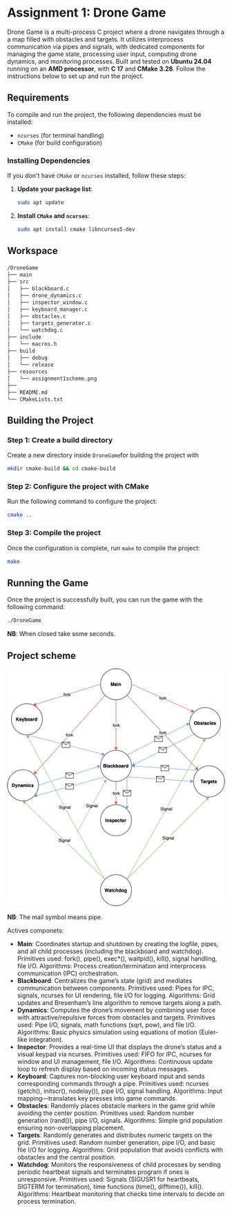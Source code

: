 # Assignment 1: Drone Game
Drone Game is a multi-process C project where a drone navigates through a a map filled with obstacles and targets. It utilizes interprocess communication via pipes and signals, with dedicated components for managing the game state, processing user input, computing drone dynamics, and monitoring processes. Built and tested on **Ubuntu 24.04** running on an **AMD processor**, with **C 17** and **CMake 3.28**. Follow the instructions below to set up and run the project.

## Requirements

To compile and run the project, the following dependencies must be installed:

- `ncurses` (for terminal handling)
- `CMake` (for build configuration)

### Installing Dependencies

If you don't have `CMake` or `ncurses` installed, follow these steps:

1. **Update your package list**:
   ```bash
   sudo apt update
   ```

2. **Install `CMake` and `ncurses`**:
   ```bash
   sudo apt install cmake libncurses5-dev
   ```
   
## Workspace
```
/DroneGame 
├── main
├── src
│   ├── blackboard.c
│   ├── drone_dynamics.c
│   ├── inspector_window.c
│   ├── keyboard_manager.c
│   ├── obstacles.c
│   ├── targets_generator.c
│   └── watchdog.c
├── include
│   └── macros.h
├── build
│   ├── debug
│   └── release
├── resources
│   └── assignment1scheme.png
├── 
├── README.md
└── CMakeLists.txt
```

## Building the Project

### Step 1: Create a build directory

Create a new directory inside `DroneGame`for building the project with

```bash
mkdir cmake-build && cd cmake-build
```

### Step 2: Configure the project with CMake

Run the following command to configure the project:

```bash
cmake ..
```

### Step 3: Compile the project

Once the configuration is complete, run `make` to compile the project:

```bash
make
```

## Running the Game

Once the project is successfully built, you can run the game with the following command:

```bash
./DroneGame
```
__NB__: When closed take some seconds.

## Project scheme

<p align="center">
  <img src="resources/assignment1scheme.png" alt="Assignment 1 Scheme">
</p>

__NB__: The mail symbol means pipe.

Actives componets:

- **Main**: Coordinates startup and shutdown by creating the logfile, pipes, and all child processes (including the blackboard and watchdog). Primitives used: fork(), pipe(), exec*(), waitpid(), kill(), signal handling, file I/O. Algorithms: Process creation/termination and interprocess communication (IPC) orchestration.
- **Blackboard**: Centralizes the game’s state (grid) and mediates communication between components. Primitives used: Pipes for IPC, signals, ncurses for UI rendering, file I/O for logging. Algorithms: Grid updates and Bresenham’s line algorithm to remove targets along a path.
- **Dynamics**: Computes the drone’s movement by combining user force with attractive/repulsive forces from obstacles and targets. Primitives used: Pipe I/O, signals, math functions (sqrt, pow), and file I/O. Algorithms: Basic physics simulation using equations of motion (Euler-like integration).
- **Inspector**: Provides a real-time UI that displays the drone’s status and a visual keypad via ncurses. Primitives used: FIFO for IPC, ncurses for window and UI management, file I/O. Algorithms: Continuous update loop to refresh display based on incoming status messages.
- **Keyboard**: Captures non-blocking user keyboard input and sends corresponding commands through a pipe.  Primitives used: ncurses (getch(), initscr(), nodelay()), pipe I/O, signal handling. Algorithms: Input mapping—translates key presses into game commands.
- **Obstacles**: Randomly places obstacle markers in the game grid while avoiding the center position. Primitives used: Random number generation (rand()), pipe I/O, signals. Algorithms: Simple grid population ensuring non-overlapping placement.
- **Targets**: Randomly generates and distributes numeric targets on the grid. Primitives used: Random number generation, pipe I/O, and basic file I/O for logging. Algorithms: Grid population that avoids conflicts with obstacles and the central position.
- **Watchdog**: Monitors the responsiveness of child processes by sending periodic heartbeat signals and terminates program if ones is unresponsive. Primitives used: Signals (SIGUSR1 for heartbeats, SIGTERM for termination), time functions (time(), difftime()), kill(). Algorithms: Heartbeat monitoring that checks time intervals to decide on process termination.



